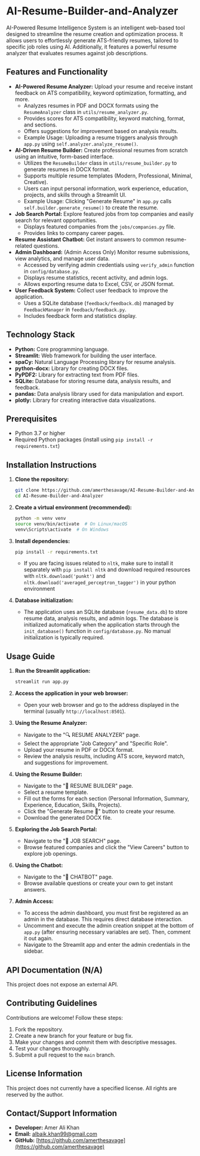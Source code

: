 # AI-Resume-Builder-and-Analyzer

AI-Powered Resume Intelligence System is an intelligent web-based tool designed to streamline the resume creation and optimization process. It allows users to effortlessly generate ATS-friendly resumes, tailored to specific job roles using AI. Additionally, it features a powerful resume analyzer that evaluates resumes against job descriptions.

## Features and Functionality

*   **AI-Powered Resume Analyzer:** Upload your resume and receive instant feedback on ATS compatibility, keyword optimization, formatting, and more.
    *   Analyzes resumes in PDF and DOCX formats using the `ResumeAnalyzer` class in `utils/resume_analyzer.py`.
    *   Provides scores for ATS compatibility, keyword matching, format, and sections.
    *   Offers suggestions for improvement based on analysis results.
    *   Example Usage: Uploading a resume triggers analysis through `app.py` using `self.analyzer.analyze_resume()`.
*   **AI-Driven Resume Builder:** Create professional resumes from scratch using an intuitive, form-based interface.
    *   Utilizes the `ResumeBuilder` class in `utils/resume_builder.py` to generate resumes in DOCX format.
    *   Supports multiple resume templates (Modern, Professional, Minimal, Creative).
    *   Users can input personal information, work experience, education, projects, and skills through a Streamlit UI.
    *   Example Usage: Clicking "Generate Resume" in `app.py` calls `self.builder.generate_resume()` to create the resume.
*   **Job Search Portal:** Explore featured jobs from top companies and easily search for relevant opportunities.
    *   Displays featured companies from the `jobs/companies.py` file.
    *   Provides links to company career pages.
*   **Resume Assistant Chatbot:**  Get instant answers to common resume-related questions.
*   **Admin Dashboard:** (Admin Access Only) Monitor resume submissions, view analytics, and manage user data.
    *   Accessed by verifying admin credentials using `verify_admin` function in `config/database.py`.
    *   Displays resume statistics, recent activity, and admin logs.
    *   Allows exporting resume data to Excel, CSV, or JSON format.
*   **User Feedback System:** Collect user feedback to improve the application.
    *   Uses a SQLite database (`feedback/feedback.db`) managed by `FeedbackManager` in `feedback/feedback.py`.
    *   Includes feedback form and statistics display.

## Technology Stack

*   **Python:** Core programming language.
*   **Streamlit:** Web framework for building the user interface.
*   **spaCy:** Natural Language Processing library for resume analysis.
*   **python-docx:** Library for creating DOCX files.
*   **PyPDF2:** Library for extracting text from PDF files.
*   **SQLite:** Database for storing resume data, analysis results, and feedback.
*   **pandas:** Data analysis library used for data manipulation and export.
*   **plotly:**  Library for creating interactive data visualizations.

## Prerequisites

*   Python 3.7 or higher
*   Required Python packages (install using `pip install -r requirements.txt`)

## Installation Instructions

1.  **Clone the repository:**

    ```bash
    git clone https://github.com/amerthesavage/AI-Resume-Builder-and-Analyzer.git
    cd AI-Resume-Builder-and-Analyzer
    ```

2.  **Create a virtual environment (recommended):**

    ```bash
    python -m venv venv
    source venv/bin/activate  # On Linux/macOS
    venv\Scripts\activate  # On Windows
    ```

3.  **Install dependencies:**

    ```bash
    pip install -r requirements.txt
    ```
    * If you are facing issues related to `nltk`, make sure to install it separately with `pip install nltk` and download required resources with `nltk.download('punkt')` and `nltk.download('averaged_perceptron_tagger')` in your python environment
4.  **Database initialization:**

    *   The application uses an SQLite database (`resume_data.db`) to store resume data, analysis results, and admin logs.  The database is initialized automatically when the application starts through the `init_database()` function in `config/database.py`. No manual initialization is typically required.

## Usage Guide

1.  **Run the Streamlit application:**

    ```bash
    streamlit run app.py
    ```

2.  **Access the application in your web browser:**

    *   Open your web browser and go to the address displayed in the terminal (usually `http://localhost:8501`).

3.  **Using the Resume Analyzer:**

    *   Navigate to the "🔍 RESUME ANALYZER" page.
    *   Select the appropriate "Job Category" and "Specific Role".
    *   Upload your resume in PDF or DOCX format.
    *   Review the analysis results, including ATS score, keyword match, and suggestions for improvement.

4.  **Using the Resume Builder:**

    *   Navigate to the "📝 RESUME BUILDER" page.
    *   Select a resume template.
    *   Fill out the forms for each section (Personal Information, Summary, Experience, Education, Skills, Projects).
    *   Click the "Generate Resume 📄" button to create your resume.
    *   Download the generated DOCX file.

5.  **Exploring the Job Search Portal:**

    *   Navigate to the "🎯 JOB SEARCH" page.
    *   Browse featured companies and click the "View Careers" button to explore job openings.

6.  **Using the Chatbot:**
    * Navigate to the "💬 CHATBOT" page.
    * Browse available questions or create your own to get instant answers.
    
7.  **Admin Access:**

    *   To access the admin dashboard, you must first be registered as an admin in the database. This requires direct database interaction.
    *   Uncomment and execute the admin creation snippet at the bottom of `app.py` (after ensuring necessary variables are set). Then, comment it out again.
    *   Navigate to the Streamlit app and enter the admin credentials in the sidebar.

## API Documentation (N/A)

This project does not expose an external API.

## Contributing Guidelines

Contributions are welcome!  Follow these steps:

1.  Fork the repository.
2.  Create a new branch for your feature or bug fix.
3.  Make your changes and commit them with descriptive messages.
4.  Test your changes thoroughly.
5.  Submit a pull request to the `main` branch.

## License Information

This project does not currently have a specified license. All rights are reserved by the author.

## Contact/Support Information

*   **Developer:** Amer Ali Khan
*   **Email:** albaik.khan99@gmail.com
*   **GitHub:** [https://github.com/amerthesavage](https://github.com/amerthesavage)